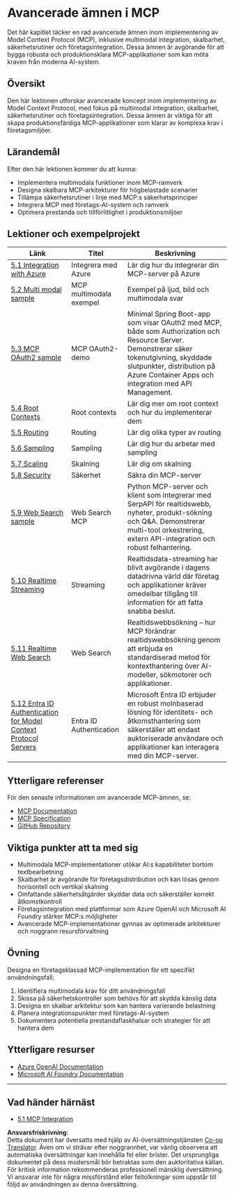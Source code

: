 <!--
CO_OP_TRANSLATOR_METADATA:
{
  "original_hash": "b96f2864e0bcb6fae9b4926813c3feb1",
  "translation_date": "2025-06-26T14:04:04+00:00",
  "source_file": "05-AdvancedTopics/README.md",
  "language_code": "sv"
}
-->
# Avancerade ämnen i MCP

Det här kapitlet täcker en rad avancerade ämnen inom implementering av Model Context Protocol (MCP), inklusive multimodal integration, skalbarhet, säkerhetsrutiner och företagsintegration. Dessa ämnen är avgörande för att bygga robusta och produktionsklara MCP-applikationer som kan möta kraven från moderna AI-system.

## Översikt

Den här lektionen utforskar avancerade koncept inom implementering av Model Context Protocol, med fokus på multimodal integration, skalbarhet, säkerhetsrutiner och företagsintegration. Dessa ämnen är viktiga för att skapa produktionsfärdiga MCP-applikationer som klarar av komplexa krav i företagsmiljöer.

## Lärandemål

Efter den här lektionen kommer du att kunna:

- Implementera multimodala funktioner inom MCP-ramverk
- Designa skalbara MCP-arkitekturer för högbelastade scenarier
- Tillämpa säkerhetsrutiner i linje med MCP:s säkerhetsprinciper
- Integrera MCP med företags-AI-system och ramverk
- Optimera prestanda och tillförlitlighet i produktionsmiljöer

## Lektioner och exempelprojekt

| Länk | Titel | Beskrivning |
|------|-------|-------------|
| [5.1 Integration with Azure](./mcp-integration/README.md) | Integrera med Azure | Lär dig hur du integrerar din MCP-server på Azure |
| [5.2 Multi modal sample](./mcp-multi-modality/README.md) | MCP multimodala exempel | Exempel på ljud, bild och multimodala svar |
| [5.3 MCP OAuth2 sample](../../../05-AdvancedTopics/mcp-oauth2-demo) | MCP OAuth2-demo | Minimal Spring Boot-app som visar OAuth2 med MCP, både som Authorization och Resource Server. Demonstrerar säker tokenutgivning, skyddade slutpunkter, distribution på Azure Container Apps och integration med API Management. |
| [5.4 Root Contexts](./mcp-root-contexts/README.md) | Root contexts | Lär dig mer om root context och hur du implementerar dem |
| [5.5 Routing](./mcp-routing/README.md) | Routing | Lär dig olika typer av routing |
| [5.6 Sampling](./mcp-sampling/README.md) | Sampling | Lär dig hur du arbetar med sampling |
| [5.7 Scaling](./mcp-scaling/README.md) | Skalning | Lär dig om skalning |
| [5.8 Security](./mcp-security/README.md) | Säkerhet | Säkra din MCP-server |
| [5.9 Web Search sample](./web-search-mcp/README.md) | Web Search MCP | Python MCP-server och klient som integrerar med SerpAPI för realtidswebb, nyheter, produkt-sökning och Q&A. Demonstrerar multi-tool orkestrering, extern API-integration och robust felhantering. |
| [5.10 Realtime Streaming](./mcp-realtimestreaming/README.md) | Streaming | Realtidsdata-streaming har blivit avgörande i dagens datadrivna värld där företag och applikationer kräver omedelbar tillgång till information för att fatta snabba beslut. |
| [5.11 Realtime Web Search](./mcp-realtimesearch/README.md) | Web Search | Realtidswebbsökning – hur MCP förändrar realtidswebbsökning genom att erbjuda en standardiserad metod för kontexthantering över AI-modeller, sökmotorer och applikationer. |
| [5.12  Entra ID Authentication for Model Context Protocol Servers](./mcp-security-entra/README.md) | Entra ID Authentication | Microsoft Entra ID erbjuder en robust molnbaserad lösning för identitets- och åtkomsthantering som säkerställer att endast auktoriserade användare och applikationer kan interagera med din MCP-server. |

## Ytterligare referenser

För den senaste informationen om avancerade MCP-ämnen, se:
- [MCP Documentation](https://modelcontextprotocol.io/)
- [MCP Specification](https://spec.modelcontextprotocol.io/)
- [GitHub Repository](https://github.com/modelcontextprotocol)

## Viktiga punkter att ta med sig

- Multimodala MCP-implementationer utökar AI:s kapabiliteter bortom textbearbetning
- Skalbarhet är avgörande för företagsdistribution och kan lösas genom horisontell och vertikal skalning
- Omfattande säkerhetsåtgärder skyddar data och säkerställer korrekt åtkomstkontroll
- Företagsintegration med plattformar som Azure OpenAI och Microsoft AI Foundry stärker MCP:s möjligheter
- Avancerade MCP-implementationer gynnas av optimerade arkitekturer och noggrann resursförvaltning

## Övning

Designa en företagsklassad MCP-implementation för ett specifikt användningsfall:

1. Identifiera multimodala krav för ditt användningsfall
2. Skissa på säkerhetskontroller som behövs för att skydda känslig data
3. Designa en skalbar arkitektur som kan hantera varierande belastning
4. Planera integrationspunkter med företags-AI-system
5. Dokumentera potentiella prestandaflaskhalsar och strategier för att hantera dem

## Ytterligare resurser

- [Azure OpenAI Documentation](https://learn.microsoft.com/en-us/azure/ai-services/openai/)
- [Microsoft AI Foundry Documentation](https://learn.microsoft.com/en-us/ai-services/)

---

## Vad händer härnäst

- [5.1 MCP Integration](./mcp-integration/README.md)

**Ansvarsfriskrivning**:  
Detta dokument har översatts med hjälp av AI-översättningstjänsten [Co-op Translator](https://github.com/Azure/co-op-translator). Även om vi strävar efter noggrannhet, var vänlig observera att automatiska översättningar kan innehålla fel eller brister. Det ursprungliga dokumentet på dess modersmål bör betraktas som den auktoritativa källan. För kritisk information rekommenderas professionell mänsklig översättning. Vi ansvarar inte för några missförstånd eller feltolkningar som uppstår till följd av användningen av denna översättning.